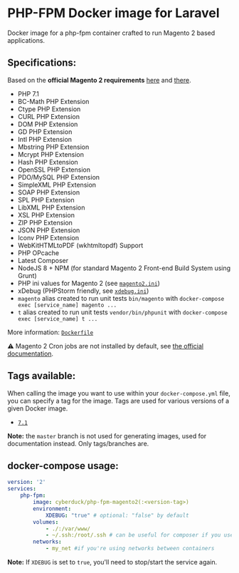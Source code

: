 # PHP-FPM Docker image for Laravel

Docker image for a php-fpm container crafted to run Magento 2 based applications.

## Specifications:

Based on the **official Magento 2 requirements** [here](http://devdocs.magento.com/guides/v2.2/install-gde/system-requirements-tech.html) and [there](http://devdocs.magento.com/guides/v2.2/install-gde/prereq/php-ubuntu.html).

* PHP 7.1
* BC-Math PHP Extension
* Ctype PHP Extension
* CURL PHP Extension
* DOM PHP Extension
* GD PHP Extension
* Intl PHP Extension
* Mbstring PHP Extension
* Mcrypt PHP Extension
* Hash PHP Extension
* OpenSSL PHP Extension
* PDO/MySQL PHP Extension
* SimpleXML PHP Extension
* SOAP PHP Extension
* SPL PHP Extension
* LibXML PHP Extension
* XSL PHP Extension
* ZIP PHP Extension
* JSON PHP Extension
* Iconv PHP Extension
* WebKitHTMLtoPDF (wkhtmltopdf) Support
* PHP OPcache
* Latest Composer
* NodeJS 8 + NPM (for standard Magento 2 Front-end Build System using Grunt)
* PHP ini values for Magento 2 (see [`magento2.ini`](https://github.com/Cyber-Duck/php-fpm-laravel/blob/7.1/magento2.ini))
* xDebug (PHPStorm friendly, see [`xdebug.ini`](https://github.com/Cyber-Duck/php-fpm-laravel/blob/7.1/xdebug.ini))
* `magento` alias created to run unit tests `bin/magento` with `docker-compose exec [service_name] magento ...`
* `t` alias created to run unit tests `vendor/bin/phpunit` with `docker-compose exec [service_name] t ...`

More information: [`Dockerfile`](https://github.com/Cyber-Duck/php-fpm-laravel/blob/7.1/Dockerfile)

⚠️ Magento 2 Cron jobs are not installed by default, see [the official documentation](http://devdocs.magento.com/guides/v2.2/comp-mgr/prereq/prereq_cron.html).

## Tags available:

When calling the image you want to use within your `docker-compose.yml` file,
you can specify a tag for the image. Tags are used for various versions of a
given Docker image.

* [`7.1`](https://github.com/Cyber-Duck/php-fpm-magento2/tree/7.1)

**Note:** the `master` branch is not used for generating images, used for documentation instead. Only tags/branches are.

## docker-compose usage:

```yml
version: '2'
services:
    php-fpm:
        image: cyberduck/php-fpm-magento2(:<version-tag>)
        environment:
            XDEBUG: "true" # optional: "false" by default
        volumes:
            - ./:/var/www/
            - ~/.ssh:/root/.ssh # can be useful for composer if you use private CVS
        networks:
            - my_net #if you're using networks between containers
```

**Note:** If `XDEBUG` is set to `true`, you'll need to stop/start the service again.
